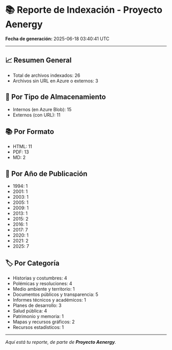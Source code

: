 # 📚 Reporte de Indexación - Proyecto Aenergy
**Fecha de generación:** 2025-06-18 03:40:41 UTC

---

## 📈 Resumen General
- Total de archivos indexados: 26
- Archivos sin URL en Azure o externos: 3

## 🔐 Por Tipo de Almacenamiento
- Internos (en Azure Blob): 15
- Externos (con URL): 11

## 📚 Por Formato
- HTML: 11
- PDF: 13
- MD: 2

## 📅 Por Año de Publicación
- 1994: 1
- 2001: 1
- 2003: 1
- 2005: 1
- 2009: 1
- 2013: 1
- 2015: 2
- 2016: 1
- 2017: 7
- 2020: 1
- 2021: 2
- 2025: 7

## 🏷️ Por Categoría
- Historias y costumbres: 4
- Polémicas y resoluciones: 4
- Medio ambiente y territorio: 1
- Documentos públicos y transparencia: 5
- Informes técnicos y académicos: 1
- Planes de desarrollo: 3
- Salud pública: 4
- Patrimonio y memoria: 1
- Mapas y recursos gráficos: 2
- Recursos estadísticos: 1

---

_Aquí está tu reporte, de parte de **Proyecto Aenergy**._
